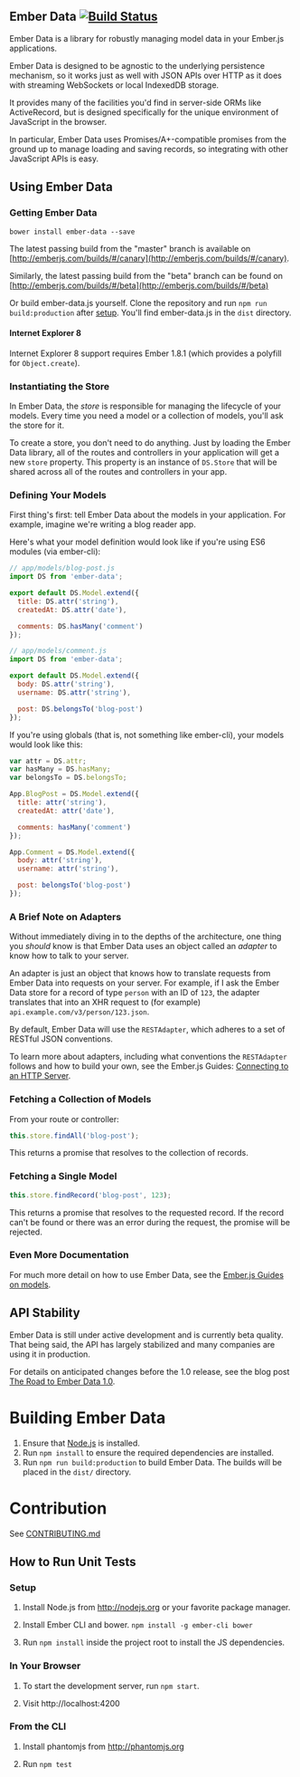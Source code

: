 ## Ember Data [![Build Status](https://secure.travis-ci.org/emberjs/data.svg?branch=master)](http://travis-ci.org/emberjs/data)

Ember Data is a library for robustly managing model data in your
Ember.js applications.

Ember Data is designed to be agnostic to the underlying persistence
mechanism, so it works just as well with JSON APIs over HTTP as it does
with streaming WebSockets or local IndexedDB storage.

It provides many of the facilities you'd find in server-side ORMs like
ActiveRecord, but is designed specifically for the unique environment of
JavaScript in the browser.

In particular, Ember Data uses Promises/A+-compatible promises from the
ground up to manage loading and saving records, so integrating with
other JavaScript APIs is easy.

## Using Ember Data

### Getting Ember Data

```no-highlight
bower install ember-data --save
```

The latest passing build from the "master" branch is available on
[http://emberjs.com/builds/#/canary](http://emberjs.com/builds/#/canary).

Similarly, the latest passing build from the "beta" branch can be found
on [http://emberjs.com/builds/#/beta](http://emberjs.com/builds/#/beta)

Or build ember-data.js yourself. Clone the repository and run `npm run build:production`
after [setup](#setup). You'll find ember-data.js in the `dist` directory.

#### Internet Explorer 8

Internet Explorer 8 support requires Ember 1.8.1 (which provides a polyfill for `Object.create`).

### Instantiating the Store

In Ember Data, the _store_ is responsible for managing the lifecycle of
your models. Every time you need a model or a collection of models,
you'll ask the store for it.

To create a store, you don't need to do anything. Just by loading the
Ember Data library, all of the routes and controllers in your
application will get a new `store` property. This property is an
instance of `DS.Store` that will be shared across all of the routes and
controllers in your app.

### Defining Your Models

First thing's first: tell Ember Data about the models in your
application. For example, imagine we're writing a blog reader app.

Here's what your model definition would look like if you're using
ES6 modules (via ember-cli):

```js
// app/models/blog-post.js
import DS from 'ember-data';

export default DS.Model.extend({
  title: DS.attr('string'),
  createdAt: DS.attr('date'),

  comments: DS.hasMany('comment')
});

// app/models/comment.js
import DS from 'ember-data';

export default DS.Model.extend({
  body: DS.attr('string'),
  username: DS.attr('string'),

  post: DS.belongsTo('blog-post')
});
```

If you're using globals (that is, not something like ember-cli), your
models would look like this:

```js
var attr = DS.attr;
var hasMany = DS.hasMany;
var belongsTo = DS.belongsTo;

App.BlogPost = DS.Model.extend({
  title: attr('string'),
  createdAt: attr('date'),

  comments: hasMany('comment')
});

App.Comment = DS.Model.extend({
  body: attr('string'),
  username: attr('string'),

  post: belongsTo('blog-post')
});
```

### A Brief Note on Adapters

Without immediately diving in to the depths of the architecture, one
thing you _should_ know is that Ember Data uses an object called an
_adapter_ to know how to talk to your server.

An adapter is just an object that knows how to translate requests from
Ember Data into requests on your server. For example, if I ask the Ember
Data store for a record of type `person` with an ID of `123`, the
adapter translates that into an XHR request to (for example)
`api.example.com/v3/person/123.json`.

By default, Ember Data will use the `RESTAdapter`, which adheres to a
set of RESTful JSON conventions.

To learn more about adapters, including what conventions the
`RESTAdapter` follows and how to build your own, see the Ember.js
Guides: [Connecting to an HTTP
Server](http://emberjs.com/guides/models/connecting-to-an-http-server/).

### Fetching a Collection of Models

From your route or controller:

```js
this.store.findAll('blog-post');
```

This returns a promise that resolves to the collection of records.

### Fetching a Single Model

```js
this.store.findRecord('blog-post', 123);
```

This returns a promise that resolves to the requested record. If the
record can't be found or there was an error during the request, the
promise will be rejected.

### Even More Documentation

For much more detail on how to use Ember Data, see the [Ember.js Guides
on models](http://emberjs.com/guides/models/).

## API Stability

Ember Data is still under active development and is currently beta
quality. That being said, the API has largely stabilized and many
companies are using it in production.

For details on anticipated changes before the 1.0 release, see the blog
post [The Road to Ember Data
1.0](http://emberjs.com/blog/2014/03/18/the-road-to-ember-data-1-0.html).

# Building Ember Data

1. Ensure that [Node.js](http://nodejs.org/) is installed.
2. Run `npm install` to ensure the required dependencies are installed.
3. Run `npm run build:production` to build Ember Data. The builds will be placed in the `dist/` directory.

# Contribution

See [CONTRIBUTING.md](https://github.com/emberjs/data/blob/master/CONTRIBUTING.md)

## How to Run Unit Tests

### Setup

1. Install Node.js from http://nodejs.org or your favorite package manager.

2. Install Ember CLI and bower. `npm install -g ember-cli bower`

3. Run `npm install` inside the project root to install the JS dependencies.

### In Your Browser

1. To start the development server, run `npm start`.

2. Visit http://localhost:4200

### From the CLI

1. Install phantomjs from http://phantomjs.org

2. Run `npm test`
